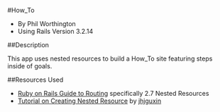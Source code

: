 #How_To

* By Phil Worthington
* Using Rails Version 3.2.14

##Description

This app uses nested resources to build a How_To site featuring steps inside of goals.


##Resources Used
* [Ruby on Rails Guide to Routing][1] specifically 2.7 Nested Resources
* [Tutorial on Creating Nested Resource][2] by [jhjguxin](https://gist.github.com/jhjguxin)

[1]: http://guides.rubyonrails.org/v3.2.13/routing.html
[2]: https://gist.github.com/jhjguxin/3074080
